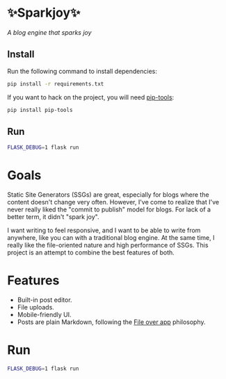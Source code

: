# ✨Sparkjoy✨

*A blog engine that sparks joy*

## Install

Run the following command to install dependencies:

```sh
pip install -r requirements.txt
```

If you want to hack on the project, you will need
[pip-tools][pip-tools]:

```sh
pip install pip-tools
```

## Run

```sh
FLASK_DEBUG=1 flask run
```

# Goals

Static Site Generators (SSGs) are great, especially for blogs where the content
doesn't change very often. However, I've come to realize that I've never really
liked the "commit to publish" model for blogs. For lack of a better term, it
didn't "spark joy".

I want writing to feel responsive, and I want to be able to write from
anywhere, like you can with a traditional blog engine. At the same time, I
really like the file-oriented nature and high performance of SSGs. This project
is an attempt to combine the best features of both.

# Features

 - Built-in post editor.
 - File uploads.
 - Mobile-friendly UI.
 - Posts are plain Markdown, following the [File over app][file-over-app]
   philosophy.

# Run

```sh
FLASK_DEBUG=1 flask run
```

[file-over-app]: https://stephango.com/file-over-app
[pip-tools]: https://github.com/jazzband/pip-tools
